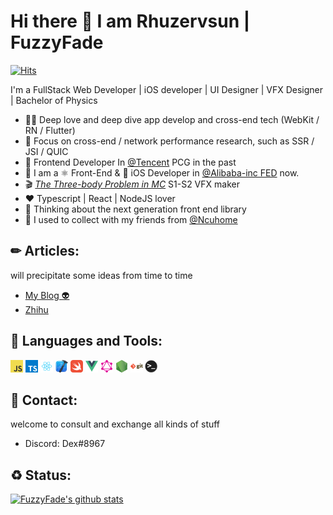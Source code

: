 # Hi there 👋 I am Rhuzervsun | FuzzyFade

[![Hits](https://hits.seeyoufarm.com/api/count/incr/badge.svg?url=https%3A%2F%2Fgithub.com%2Fgjbae1212%2Fhit-counter&count_bg=%233B97FF&title_bg=%23555555&icon=postwoman.svg&icon_color=%23E7E7E7&title=icecee&edge_flat=false)](https://hits.seeyoufarm.com)

I'm a FullStack Web Developer | iOS developer | UI Designer | VFX Designer | Bachelor of Physics

- 🧑‍💻 Deep love and deep dive app develop and cross-end tech (WebKit / RN / Flutter)
- 🔫 Focus on cross-end / network performance research, such as SSR / JSI / QUIC
- 🐧 Frontend Developer In <a href="https://github.com/Tencent?type=source">@Tencent</a> PCG in the past
- 🍑 I am a ⚛️ Front-End & 🍎 iOS Developer in <a href="https://fed.taobao.org/">@Alibaba-inc FED</a> now.
- 🎬 <a href="https://movie.douban.com/subject/27624727/"><i>The Three-body Problem in MC</i></a> S1-S2 VFX maker
- ❤️ Typescript | React | NodeJS lover
- 🌱 Thinking about the next generation front end library
- 👯 I used to collect with my friends from <a href="https://github.com/ncuhome">@Ncuhome</a>

## ✏ Articles:

will precipitate some ideas from time to time

- <a href="https://www.notion.so/Area-51-Alien-WTF-Records-8739165b5efd4e32b6704f55e51c0511">My Blog 👽</a>
- <a href="https://www.zhihu.com/people/huang-ri-xing">Zhihu </a>

## 🔧 Languages and Tools:

<code><img height="20" src="https://raw.githubusercontent.com/github/explore/80688e429a7d4ef2fca1e82350fe8e3517d3494d/topics/javascript/javascript.png"></code>
<code><img height="20" src="https://raw.githubusercontent.com/github/explore/80688e429a7d4ef2fca1e82350fe8e3517d3494d/topics/typescript/typescript.png"></code>
<code><img height="20" src="https://raw.githubusercontent.com/github/explore/80688e429a7d4ef2fca1e82350fe8e3517d3494d/topics/react/react.png"></code>
<code><img height="20" src="https://raw.githubusercontent.com/github/explore/80688e429a7d4ef2fca1e82350fe8e3517d3494d/topics/xcode/xcode.png"></code>
<code><img height="20" src="https://raw.githubusercontent.com/github/explore/80688e429a7d4ef2fca1e82350fe8e3517d3494d/topics/swift/swift.png"></code>
<code><img height="20" src="https://raw.githubusercontent.com/github/explore/80688e429a7d4ef2fca1e82350fe8e3517d3494d/topics/vue/vue.png"></code>
<code><img height="20" src="https://raw.githubusercontent.com/github/explore/5c058a388828bb5fde0bcafd4bc867b5bb3f26f3/topics/graphql/graphql.png"></code>
<code><img height="20" src="https://raw.githubusercontent.com/github/explore/80688e429a7d4ef2fca1e82350fe8e3517d3494d/topics/nodejs/nodejs.png"></code>
<code><img height="20" src="https://raw.githubusercontent.com/github/explore/80688e429a7d4ef2fca1e82350fe8e3517d3494d/topics/git/git.png"></code>
<code><img height="20" src="https://raw.githubusercontent.com/github/explore/80688e429a7d4ef2fca1e82350fe8e3517d3494d/topics/terminal/terminal.png"></code>

## 💬 Contact:

welcome to consult and exchange all kinds of stuff

- Discord: Dex#8967

## ♻️ Status:

[![FuzzyFade's github stats](https://github-readme-stats.vercel.app/api?username=FuzzyFade&show_icons=true)](https://github.com/anuraghazra/github-readme-stats)
